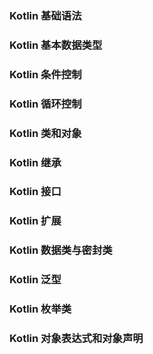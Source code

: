 ### Kotlin 基础语法
### Kotlin 基本数据类型
### Kotlin 条件控制
### Kotlin 循环控制
### Kotlin 类和对象
### Kotlin 继承
### Kotlin 接口
### Kotlin 扩展
### Kotlin 数据类与密封类
### Kotlin 泛型
### Kotlin 枚举类
### Kotlin 对象表达式和对象声明